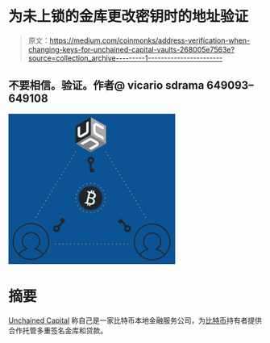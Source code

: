 # 为未上锁的金库更改密钥时的地址验证

> 原文：<https://medium.com/coinmonks/address-verification-when-changing-keys-for-unchained-capital-vaults-268005e7563e?source=collection_archive---------1----------------------->

## 不要相信。验证。作者@ vicario sdrama 649093–649108

![](img/42c13fcb4bd40c124240a44cf49144d7.png)

# 摘要

[Unchained Capital](https://unchained-capital.com/) 称自己是一家比特币本地金融服务公司，为[比特币](https://blog.coincodecap.com/a-candid-explanation-of-bitcoin)持有者提供合作托管多重签名金库和贷款。